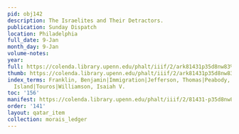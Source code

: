 ```yaml
---
pid: obj142
description: The Israelites and Their Detractors.
publication: Sunday Dispatch
location: Philadelphia
full_date: 9-Jan
month_day: 9-Jan
volume-notes:
year:
full: https://colenda.library.upenn.edu/phalt/iiif/2/ark81431p35d8nw83%2FSHA256E-s8689630--14c672fce7dad791dc7877fa534b1a25cfc84b6a0334dc331e2f2d641d79080c.jpeg/full/3500,/0/default.jpg
thumb: https://colenda.library.upenn.edu/phalt/iiif/2/ark81431p35d8nw83%2FSHA256E-s8689630--14c672fce7dad791dc7877fa534b1a25cfc84b6a0334dc331e2f2d641d79080c.jpeg/full/!200,200/0/default.jpg
index_terms: Franklin, Benjamin|Immigration|Jefferson, Thomas|Peabody, George|Rhode
  Island|Touros|Williamson, Isaiah V.
toc: '156'
manifest: https://colenda.library.upenn.edu/phalt/iiif/2/81431-p35d8nw83/manifest
order: '141'
layout: qatar_item
collection: morais_ledger
---
```

